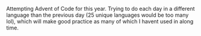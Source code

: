 Attempting Advent of Code for this year. Trying to do each day in a different language than the previous day (25 unique languages would be too many lol), which will make good practice as many of which I havent used in along time.
